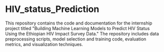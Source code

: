 # HIV_status_Prediction
This repository contains the code and documentation for the internship project titled "Building Machine Learning Models to Predict HIV Status Using the Ethiopian HIV Impact Survey Data." The repository includes data preprocessing scripts, model selection and training code, evaluation metrics, and visualization techniques.
